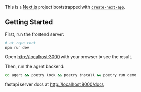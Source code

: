 This is a [Next.js](https://nextjs.org) project bootstrapped with [`create-next-app`](https://nextjs.org/docs/app/api-reference/cli/create-next-app).

## Getting Started

First, run the frontend server:

```bash
# at repo root
npm run dev
```

Open [http://localhost:3000](http://localhost:3000) with your browser to see the result.

Then, run the agent backend:

```bash
cd agent && poetry lock && poetry install && poetry run demo
```

fastapi server docs at [http://localhost:8000/docs](http://localhost:8000/docs)
